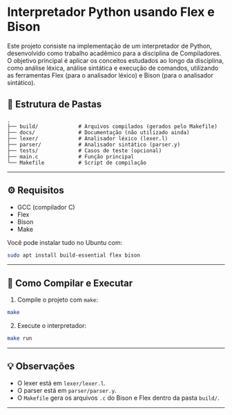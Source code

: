 # Interpretador Python usando Flex e Bison

Este projeto consiste na implementação de um interpretador de Python, desenvolvido como trabalho acadêmico para a disciplina de Compiladores. O objetivo principal é aplicar os conceitos estudados ao longo da disciplina, como análise léxica, análise sintática e execução de comandos, utilizando as ferramentas Flex (para o analisador léxico) e Bison (para o analisador sintático).

## 📁 Estrutura de Pastas

```
.
├── build/             # Arquivos compilados (gerados pelo Makefile)
├── docs/              # Documentação (não utilizado ainda)
├── lexer/             # Analisador léxico (lexer.l)
├── parser/            # Analisador sintático (parser.y)
├── tests/             # Casos de teste (opcional)
├── main.c             # Função principal
└── Makefile           # Script de compilação
```

---

## ⚙️ Requisitos

- GCC (compilador C)
- Flex
- Bison
- Make

Você pode instalar tudo no Ubuntu com:

```bash
sudo apt install build-essential flex bison
```

---

## 🥪 Como Compilar e Executar

1. Compile o projeto com `make`:

```bash
make
```

2. Execute o interpretador:

```bash
make run
```

---

## 💡 Observações

- O lexer está em `lexer/lexer.l`.
- O parser está em `parser/parser.y`.
- O `Makefile` gera os arquivos `.c` do Bison e Flex dentro da pasta `build/`.

---
